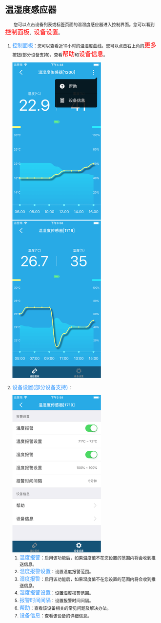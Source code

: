 # 温湿度感应器

&emsp;&emsp;您可以点击设备列表或标签页面的温湿度感应器进入控制界面。您可以看到<font style='color:#ff0000;font-size:20px'>控制面板</font>、<font style='color:#ff0000;font-size:20px'>设备设置</font>。

1. <font style='color:#3699ff;font-size:17px'>控制面板</font>：您可以查看近10小时的温湿度曲线。您可以点击右上角的<font style='color:#ff0000;font-size:20px'>更多</font>按钮(部分设备支持)，查看<font style='color:#ff0000;font-size:20px'>帮助</font>和<font style='color:#ff0000;font-size:20px'>设备信息</font>。

	<img src="../images/MacBee/温湿度感应器/控制界面1.png" width = "290" height = "516">
	<img src="../images/MacBee/温湿度感应器/控制界面2.png" width = "290" height = "516">
	
2. <font style='color:#3699ff;font-size:17px'>设备设置(部分设备支持)</font>：

	<img src="../images/MacBee/温湿度感应器/设置.png" width = "290" height = "516">
	
	1. <font style='color:#3699ff;font-size:17px'>温度报警</font>：启用该功能后，如果温度值不在您设置的范围内将会收到推送信息。
	2. <font style='color:#3699ff;font-size:17px'>温度报警设置</font>：设置温度报警范围。
	3. <font style='color:#3699ff;font-size:17px'>湿度报警</font>：启用该功能后，如果湿度值不在您设置的范围内将会收到推送信息。
	4. <font style='color:#3699ff;font-size:17px'>湿度报警设置</font>：设置湿度报警范围。
	5. <font style='color:#3699ff;font-size:17px'>报警时间间隔</font>：设置报警时间间隔。
	6. <font style='color:#3699ff;font-size:17px'>帮助</font>：查看该设备相关的常见问题及解决办法。
	7. <font style='color:#3699ff;font-size:17px'>设备信息</font>：查看该设备的详细信息。
